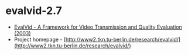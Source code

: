 evalvid-2.7
===========

* [EvalVid - A Framework for Video Transmission and Quality Evaluation (2003)](http://citeseerx.ist.psu.edu/viewdoc/summary?doi=10.1.1.10.3918)
* Project homepage -
  [http://www2.tkn.tu-berlin.de/research/evalvid/](http://www2.tkn.tu-berlin.de/research/evalvid/)


